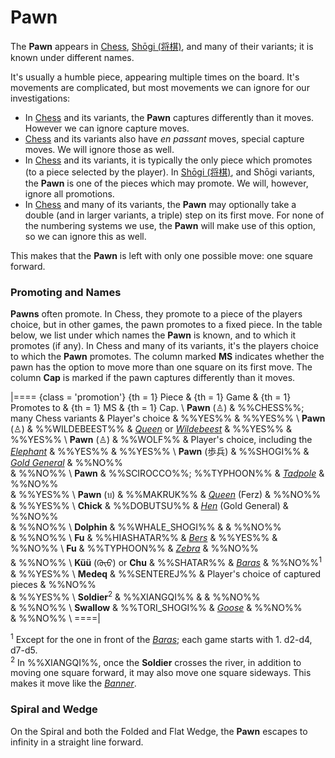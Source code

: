 # Pawn

The **Pawn** appears in [Chess](#wiki), 
[Sh&#x14d;gi (&#x5c06;&#x68cb;)](#wiki:Shogi), and many of their
variants; it is known under different names.

It's usually a humble piece, appearing multiple times on the board.
It's movements are complicated, but most movements we can ignore
for our investigations:

* In [Chess](#wiki) and its variants, the **Pawn** captures differently
  than it moves. However we can ignore capture moves.
* [Chess](#wiki) and its variants also have *en passant* moves, special
  capture moves. We will ignore those as well.
* In [Chess](#wiki) and its variants, it is typically the only piece
  which promotes (to a piece selected by the player). In
  [Sh&#x14d;gi (&#x5c06;&#x68cb;)](#wiki:Shogi), and Sh&#x14d;gi
  variants, the **Pawn** is one of the pieces which may promote.
  We will, however, ignore all promotions.
* In [Chess](#wiki) and many of its variants, the **Pawn** may optionally
  take a double (and in larger variants, a triple) step on its first
  move. For none of the numbering systems we use, the **Pawn** will
  make use of this option, so we can ignore this as well.

This makes that the **Pawn** is left with only one possible move:
one square forward.

### Promoting and Names

**Pawns** often promote. In Chess, they promote to a piece of the
players choice, but in other games, the pawn promotes to a fixed piece.
In the table below, we list under which names the **Pawn** is known, 
and to which it promotes (if any). In Chess and many of its variants,
it's the players choice to which the **Pawn** promotes. The column
marked **MS** indicates whether the pawn has the option to move more than
one square on its first move. The column **Cap** is marked if the pawn
captures differently than it moves.

|====
{class = 'promotion'}
{th = 1} Piece &
{th = 1} Game  &
{th = 1} Promotes to &
{th = 1} MS &
{th = 1} Cap. \\
**Pawn** (&#x2659;)
             &  %%CHESS%%; many Chess variants
             &  Player's choice
             &  %%YES%% 
             &  %%YES%%                                                      \\
**Pawn** (&#x2659;)
             &  %%WILDEBEEST%%
             &  [*Queen*](queen.html) or
                [*Wildebeest*](gnu.html?piece=wildebeest)
             &  %%YES%% 
             &  %%YES%%                                                      \\
**Pawn** (&#x2659;)
             &  %%WOLF%%
             &  Player's choice, including the
                [*Elephant*](amazon_rider.html?piece=elephant_wolf)
             &  %%YES%% 
             &  %%YES%%                                                      \\
**Pawn** (&#x6B69;&#x5175;)
             &  %%SHOGI%%
             &  [*Gold General*](gold_general.html)
             &  %%NO%%  
             &  %%NO%%                                                       \\
**Pawn**     &  %%SCIROCCO%%; %%TYPHOON%%
             &  [*Tadpole*](tadpole.html)
             &  %%NO%%  
             &  %%YES%%                                                      \\
**Pawn** (&#x0E1A;)
             &  %%MAKRUK%%
             &  [*Queen*](ferz.html?piece=queen) (Ferz)
             &  %%NO%%  
             &  %%YES%%                                                      \\
**Chick**    &  %%DOBUTSU%%
             &  [*Hen*](gold_general.html?piece=dobutsu_hen) (Gold General)
             &  %%NO%%  
             &  %%NO%%                                                       \\
**Dolphin**  &  %%WHALE_SHOGI%%
             &
             &  %%NO%%  
             &  %%NO%%                                                       \\
**Fu**       &  %%HIASHATAR%%
             &  [*Bers*](queen.html?piece=pers)
             &  %%YES%%
             &  %%NO%%                                                       \\
**Fu**       &  %%TYPHOON%%
             &  [*Zebra*](zebra.html)
             &  %%NO%%  
             &  %%NO%%                                                       \\
**K&#x00FC;&#x00FC;** (<span class =
                "mongolian">&#x182C;&#x1826;&#x1826;</span>) or **Chu**
             &  %%SHATAR%%
             &  [*Baras*](dragon_king.html?piece=baras)
             &  %%NO%%<sup>1</sup>
             &  %%YES%%                                                      \\
**Medeq**    &  %%SENTEREJ%%
             &  Player's choice of captured pieces
             &  %%NO%%  
             &  %%YES%%                                                      \\
**Soldier**<sup>2</sup>
             &  %%XIANGQI%%
             &
             &  %%NO%%  
             &  %%NO%%                                                       \\
**Swallow**  &  %%TORI_SHOGI%%
             &  [*Goose*](goose.html)
             &  %%NO%%  
             &  %%NO%%                                                       \\
====|

<sup>1</sup> Except for the one in front of the
             [*Baras*](dragon_king.html?piece=baras); each game starts
             with 1. d2-d4, d7-d5.<br>
<sup>2</sup> In %%XIANGQI%%, once the **Soldier** crosses the river,
             in addition to moving one square forward, it may also
             move one square sideways. This makes it move like the
             [*Banner*](banner.html).

### Spiral and Wedge

On the Spiral and both the Folded and Flat Wedge, the **Pawn**
escapes to infinity in a straight line forward.
